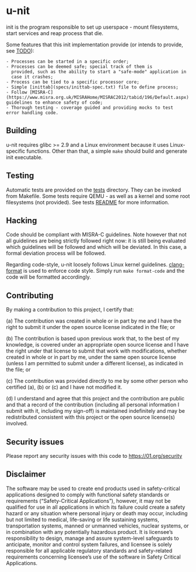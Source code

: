 # u-nit

init is the program responsible to set up userspace - mount filesystems,
start services and reap process that die.

Some features that this init implementation provide (or intends to
provide, see [TODO](TODO)):

    - Processes can be started in a specific order;
    - Processes can be deemed safe; special track of them is
      provided, such as the ability to start a "safe-mode" application in
      case it crashes;
    - Process can be tied to a specific processor core;
    - Simple [inittab](specs/inittab-spec.txt) file to define process;
    - Follow [MISRA-C](https://www.misra.org.uk/MISRAHome/MISRAC2012/tabid/196/Default.aspx) guidelines to enhance safety of code;
    - Thorough testing - coverage guided and providing mocks to test
    error handling code.

## Building

u-nit requires glibc >= 2.9 and a Linux environment because it uses
Linux-specific functions. Other than that, a simple `make` should
build and generate init executable.

## Testing

Automatic tests are provided on the [tests](tests) directory. They can be
invoked from Makefile. Some tests require QEMU - as well as a kernel
and some root filesystems (not provided). See tests [README](tests/README.tests)
for more information.

## Hacking

Code should be compliant with MISRA-C guidelines. Note however that not
all guidelines are being strictly followed right now: it is still being
evaluated which guidelines will be followed and which will be deviated.
In this case, a formal deviation process will be followed.

Regarding code-style, u-nit loosely follows Linux kernel
guidelines. [clang-format](http://clang.llvm.org/docs/ClangFormat.html)
is used to enforce code style. Simply run `make format-code` and the code
will be formatted accordingly.

## Contributing

By making a contribution to this project, I certify that:

(a) The contribution was created in whole or in part by me and I
    have the right to submit it under the open source license
    indicated in the file; or

(b) The contribution is based upon previous work that, to the best
    of my knowledge, is covered under an appropriate open source
    license and I have the right under that license to submit that
    work with modifications, whether created in whole or in part
    by me, under the same open source license (unless I am
    permitted to submit under a different license), as indicated
    in the file; or

(c) The contribution was provided directly to me by some other
    person who certified (a), (b) or (c) and I have not modified
    it.

(d) I understand and agree that this project and the contribution
    are public and that a record of the contribution (including all
    personal information I submit with it, including my sign-off) is
    maintained indefinitely and may be redistributed consistent with
    this project or the open source license(s) involved.

## Security issues

Please report any security issues with this code to https://01.org/security

## Disclaimer

The software may be used to create end products used in safety-critical
applications designed to comply with functional safety standards or
requirements (“Safety-Critical Applications”), however, it may not be
qualified for use in all applications in which its failure could create
a safety hazard or any situation where personal injury or death may
occur, including but not limited to medical, life-saving or life
sustaining systems, transportation systems, manned or unmanned vehicles,
nuclear systems, or in combination with any potentially hazardous
product. It is licensee’s responsibility to design, manage and assure
system-level safeguards to anticipate, monitor and control system
failures, and licensee is solely responsible for all applicable
regulatory standards and safety-related requirements concerning
licensee’s use of the software in Safety Critical Applications.
